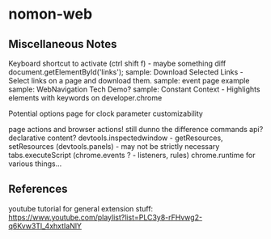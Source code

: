 # nomon-web

## Miscellaneous Notes
Keyboard shortcut to activate (ctrl shift f) - maybe something diff
document.getElementById('links');
sample: Download Selected Links - Select links on a page and download them.
sample: event page example 
sample: WebNavigation Tech Demo? 
sample: Constant Context - Highlights elements with keywords on developer.chrome

Potential options page for clock parameter customizability

page actions and browser actions! still dunno the difference
commands api?
declarative content? 
devtools.inspectedwindow - getResources, setResources
(devtools.panels) - may not be strictly necessary 
tabs.executeScript
(chrome.events ? - listeners, rules)
chrome.runtime for various things... 

## References
youtube tutorial for general extension stuff: https://www.youtube.com/playlist?list=PLC3y8-rFHvwg2-q6Kvw3Tl_4xhxtIaNlY